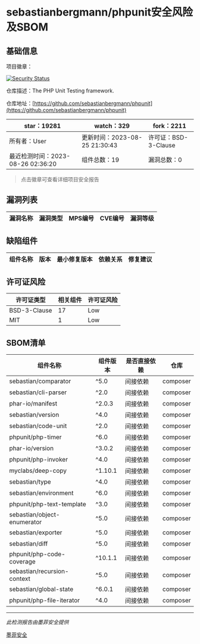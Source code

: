 # sebastianbergmann/phpunit安全风险及SBOM

## 基础信息

项目徽章：

[![Security Status](https://www.murphysec.com/platform3/v31/badge/1695142939964370944.svg)](https://www.murphysec.com/console/report/1692603591126044672/1695142939964370944)

仓库描述：The PHP Unit Testing framework.

仓库地址：[https://github.com/sebastianbergmann/phpunit](https://github.com/sebastianbergmann/phpunit)

| star：19281 | watch：329 | fork：2211 |
| ----------- | -------------- | ------------ |
| 所有者：User | 更新时间：2023-08-25 21:30:43 | 许可证：BSD-3-Clause |
| 最近检测时间：2023-08-26 02:36:20 | 组件总数：19 | 漏洞总数：0 |

> 点击徽章可查看详细项目安全报告



## 漏洞列表

| 漏洞名称 | 漏洞类型 | MPS编号 | CVE编号 | 漏洞等级 |
| ------- | ------ | ------- | ------ | ----- |





## 缺陷组件

| 组件名称 | 版本 | 最小修复版本 | 依赖关系 | 修复建议 |
| -------- | ---- | ------------ | -------- | -------- |





## 许可证风险

| 许可证类型 | 相关组件 | 许可证风险 |
| ---------- | -------- | ---------- |
|BSD-3-Clause|17|Low|
|MIT|1|Low|




## SBOM清单

| 组件名称 | 组件版本 | 是否直接依赖 | 仓库 |
| -------- | -------- | ------------ | ---- |
|sebastian/comparator|^5.0|间接依赖|composer|
|sebastian/cli-parser|^2.0|间接依赖|composer|
|phar-io/manifest|^2.0.3|间接依赖|composer|
|sebastian/version|^4.0|间接依赖|composer|
|sebastian/code-unit|^2.0|间接依赖|composer|
|phpunit/php-timer|^6.0|间接依赖|composer|
|phar-io/version|^3.0.2|间接依赖|composer|
|phpunit/php-invoker|^4.0|间接依赖|composer|
|myclabs/deep-copy|^1.10.1|间接依赖|composer|
|sebastian/type|^4.0|间接依赖|composer|
|sebastian/environment|^6.0|间接依赖|composer|
|phpunit/php-text-template|^3.0|间接依赖|composer|
|sebastian/object-enumerator|^5.0|间接依赖|composer|
|sebastian/exporter|^5.0|间接依赖|composer|
|sebastian/diff|^5.0|间接依赖|composer|
|phpunit/php-code-coverage|^10.1.1|间接依赖|composer|
|sebastian/recursion-context|^5.0|间接依赖|composer|
|sebastian/global-state|^6.0.1|间接依赖|composer|
|phpunit/php-file-iterator|^4.0|间接依赖|composer|


------

*此检测报告由墨菲安全提供*

[墨菲安全](www.murphysec.com)